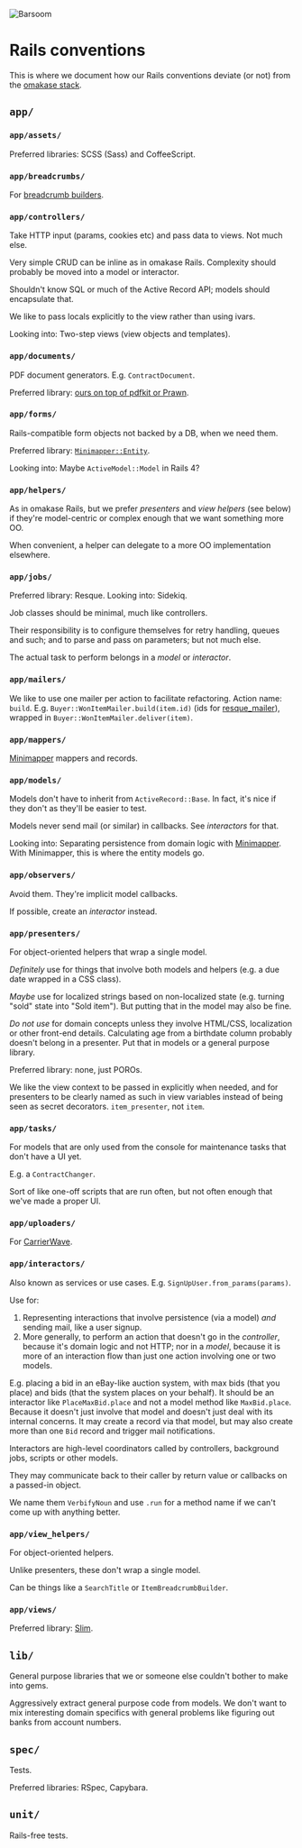 ![Barsoom](http://barsoom.se/barsoom.png)

# Rails conventions

This is where we document how our Rails conventions deviate (or not) from the [omakase stack](http://david.heinemeierhansson.com/2012/rails-is-omakase.html).

## `app/`

### `app/assets/`

Preferred libraries: SCSS (Sass) and CoffeeScript.

### `app/breadcrumbs/`

For [breadcrumb builders](https://github.com/barsoom/devbook/tree/master/libs#breadcrumbs).

### `app/controllers/`

Take HTTP input (params, cookies etc) and pass data to views. Not much else.

Very simple CRUD can be inline as in omakase Rails.
Complexity should probably be moved into a model or interactor.

Shouldn't know SQL or much of the Active Record API; models should encapsulate that.

We like to pass locals explicitly to the view rather than using ivars.

Looking into: Two-step views (view objects and templates).

### `app/documents/`

PDF document generators. E.g. `ContractDocument`.

Preferred library: [ours on top of pdfkit or Prawn](https://github.com/barsoom/devbook/tree/master/libs#pdf-generation).

### `app/forms/`

Rails-compatible form objects not backed by a DB, when we need them.

Preferred library: [`Minimapper::Entity`](https://github.com/joakimk/minimapper).

Looking into: Maybe `ActiveModel::Model` in Rails 4?

### `app/helpers/`

As in omakase Rails, but we prefer *presenters* and *view helpers* (see below) if they're model-centric or complex enough that we want something more OO.

When convenient, a helper can delegate to a more OO implementation elsewhere.

### `app/jobs/`

Preferred library: Resque. Looking into: Sidekiq.

Job classes should be minimal, much like controllers.

Their responsibility is to configure themselves for retry handling, queues and such; and to parse and pass on parameters; but not much else.

The actual task to perform belongs in a *model* or *interactor*.

### `app/mailers/`

We like to use one mailer per action to facilitate refactoring. Action name: `build`. E.g. `Buyer::WonItemMailer.build(item.id)` (ids for [resque\_mailer](https://github.com/barsoom/resque_mailer_with_retries)), wrapped in `Buyer::WonItemMailer.deliver(item)`.

### `app/mappers/`

[Minimapper](https://github.com/joakimk/minimapper) mappers and records.

### `app/models/`

Models don't have to inherit from `ActiveRecord::Base`. In fact, it's nice if they don't as they'll be easier to test.

Models never send mail (or similar) in callbacks. See *interactors* for that.

Looking into: Separating persistence from domain logic with [Minimapper](https://github.com/joakimk/minimapper). With Minimapper, this is where the entity models go.

### `app/observers/`

Avoid them. They're implicit model callbacks.

If possible, create an *interactor* instead.

### `app/presenters/`

For object-oriented helpers that wrap a single model.

*Definitely* use for things that involve both models and helpers (e.g. a due date wrapped in a CSS class).

*Maybe* use for localized strings based on non-localized state (e.g. turning "sold" state into "Sold item"). But putting that in the model may also be fine.

*Do not use* for domain concepts unless they involve HTML/CSS, localization or other front-end details. Calculating age from a birthdate column probably doesn't belong in a presenter. Put that in models or a general purpose library.

Preferred library: none, just POROs.

We like the view context to be passed in explicitly when needed, and for presenters to be clearly named as such in view variables instead of being seen as secret decorators. `item_presenter`, not `item`.

### `app/tasks/`

For models that are only used from the console for maintenance tasks that don't have a UI yet.

E.g. a `ContractChanger`.

Sort of like one-off scripts that are run often, but not often enough that we've made a proper UI.

### `app/uploaders/`

For [CarrierWave](https://github.com/jnicklas/carrierwave).

### `app/interactors/`

Also known as services or use cases. E.g. `SignUpUser.from_params(params)`.

Use for:

1. Representing interactions that involve persistence (via a model) *and* sending mail, like a user signup.
2. More generally, to perform an action that doesn't go in the *controller*, because it's domain logic and not HTTP; nor in a *model*, because it is more of an interaction flow than just one action involving one or two models.

E.g. placing a bid in an eBay-like auction system, with max bids (that you place) and bids (that the system places on your behalf). It should be an interactor like `PlaceMaxBid.place` and not a model method like `MaxBid.place`. Because it doesn't just involve that model and doesn't just deal with its internal concerns. It may create a record via that model, but may also create more than one `Bid` record and trigger mail notifications.

Interactors are high-level coordinators called by controllers, background jobs, scripts or other models.

They may communicate back to their caller by return value or callbacks on a passed-in object.

We name them `VerbifyNoun` and use `.run` for a method name if we can't come up with anything better.

### `app/view_helpers/`

For object-oriented helpers.

Unlike presenters, these don't wrap a single model.

Can be things like a `SearchTitle` or `ItemBreadcrumbBuilder`.

### `app/views/`

Preferred library: [Slim](http://slim-lang.com/).

## `lib/`

General purpose libraries that we or someone else couldn't bother to make into gems.

Aggressively extract general purpose code from models. We don't want to mix interesting domain specifics with general problems like figuring out banks from account numbers.

## `spec/`

Tests.

Preferred libraries: RSpec, Capybara.

## `unit/`

Rails-free tests.
